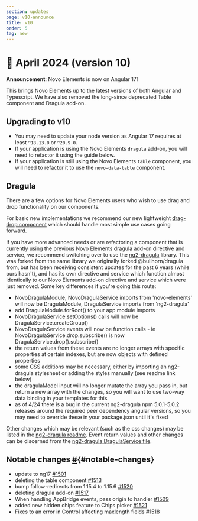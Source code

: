 ```yaml
---
section: updates
page: v10-announce
title: v10
order: 5
tag: new
---
```


🎉 April 2024 (version 10)
===========================

**Announcement**: Novo Elements is now on Angular 17!

This brings Novo Elements up to the latest versions of both Angular and Typescript. We have also removed the long-since deprecated Table component and Dragula add-on. 

## Upgrading to v10
- You may need to update your node version as Angular 17 requires at least `^18.13.0` or `^20.9.0`.
- If your application is using the Novo Elements `dragula` add-on, you will need to refactor it using the guide below.
- If your application is still using the Novo Elements `table` component, you will need to refactor it to use the `novo-data-table` component.

## Dragula
There are a few options for Novo Elements users who wish to use drag and drop functionality on our components.

For basic new implementations we recommend our new lightweight [drag-drop component](https://bullhorn.github.io/novo-elements/docs/#/utils/drag%20and%20drop) which should handle most simple use cases going forward.

If you have more advanced needs or are refactoring a component that is currently using the previous Novo Elements dragula add-on directive and service, we recommend switching over to use the [ng2-dragula](https://github.com/valor-software/ng2-dragula) library. This was forked from the same library we originally forked @bullhorn/dragula from, but has been receiving consistent updates for the past 6 years (while ours hasn't), and has its own directive and service which function almost identically to our Novo Elements add-on directive and service which were just removed. Some key differences if you're going this route:

- NovoDragulaModule, NovoDragulaService imports from 'novo-elements' will now be DragulaModule, DragulaService imports from 'ng2-dragula'
- add DragulaModule.forRoot() to your app module imports
- NovoDragulaService.setOptions() calls will now be DragulaService.createGroup()
- NovoDragulaService events will now be function calls - ie NovoDragulaService.drop.subscribe() is now DragulaService.drop().subscribe()
- the return values from these events are no longer arrays with specific properties at certain indexes, but are now objects with defined properties
- some CSS additions may be necessary, either by importing an ng2-dragula stylesheet or adding the styles manually (see readme link below)
- the dragulaModel input will no longer mutate the array you pass in, but return a new array with the changes, so you will want to use two-way data binding in your templates for this
- as of 4/24 there is a bug in the current ng2-dragula npm 5.0.1-5.0.2 releases around the required peer dependency angular versions, so you may need to override these in your package.json until it's fixed

Other changes which may be relevant (such as the css changes) may be listed in the [ng2-dragula readme](https://github.com/valor-software/ng2-dragula/tree/master). Event return values and other changes can be discerned from the [ng2-dragula DragulaService file](https://github.com/valor-software/ng2-dragula/blob/master/libs/ng2-dragula/src/components/dragula.service.ts).

Notable changes [#](https://bullhorn.github.io/novo-elements/docs/#/updates/v10-announce#notable-changes){#notable-changes}
--------------------------------------------------------------------

- update to ng17 [#1501](https://github.com/bullhorn/novo-elements/pull/1501)
- deleting the table component [#1513](https://github.com/bullhorn/novo-elements/pull/1513)
- bump follow-redirects from 1.15.4 to 1.15.6 [#1520](https://github.com/bullhorn/novo-elements/pull/1520)
- deleting dragula add-on [#1517](https://github.com/bullhorn/novo-elements/pull/1517)
- When handling AppBridge events, pass origin to handler [#1509](https://github.com/bullhorn/novo-elements/pull/1509)
- added new hidden chips feature to Chips picker [#1521](https://github.com/bullhorn/novo-elements/pull/1521)
- Fixes to an error in Control affecting maxlength fields [#1518](https://github.com/bullhorn/novo-elements/pull/1518)